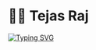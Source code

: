# 🏄‍♂️ Tejas Raj

[![Typing SVG](https://readme-typing-svg.demolab.com?font=Fira+Code&size=30&pause=1000&vCenter=true&random=false&width=440&height=80&lines=AI+%7C+ML+Engineer;Full+Stack+Web+Developer;MLOps+Engineer;Data+Engineering)](https://git.io/typing-svg)
<!--
**Tejas-0001/Tejas-0001** is a ✨ _special_ ✨ repository because its `README.md` (this file) appears on your GitHub profile.

Here are some ideas to get you started:

- 🔭 I’m currently working on ...
- 🌱 I’m currently learning ...
- 👯 I’m looking to collaborate on ...
- 🤔 I’m looking for help with ...
- 💬 Ask me about ...
- 📫 How to reach me: ...
- 😄 Pronouns: ...
- ⚡ Fun fact: ...
-->
